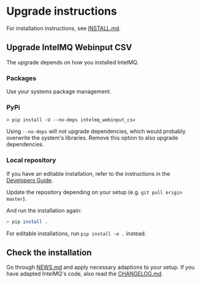 # Upgrade instructions

For installation instructions, see [INSTALL.md](INSTALL.md).

## Upgrade IntelMQ Webinput CSV

The upgrade depends on how you installed IntelMQ.

### Packages

Use your systems package management.

### PyPi

```
> pip install -U --no-deps intelmq_webinput_csv
```
Using `--no-deps` will not upgrade dependencies, which would probably overwrite the system's libraries.
Remove this option to also upgrade dependencies.

### Local repository

If you have an editable installation, refer to the instructions in the [Developers Guide](Developers-Guide.md#development-environment).

Update the repository depending on your setup (e.g. `git pull origin master`).

And run the installation again:
```bash
> pip install .
```
For editable installations, run `pip install -e .` instead.

## Check the installation

Go through [NEWS.md](../NEWS.md) and apply necessary adaptions to your setup.
If you have adapted IntelMQ's code, also read the [CHANGELOG.md](../CHANGELOG.md).
